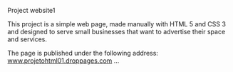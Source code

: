 Project website1

This project is a simple web page, made manually with HTML 5 and CSS 3 and designed to serve small businesses that want to advertise their space and services.

The page is published under the following address: www.projetohtml01.droppages.com
...
